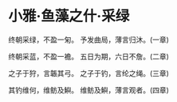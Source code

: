 # 小雅·鱼藻之什·采绿

终朝采绿，不盈一匊。
予发曲局，薄言归沐。(一章)

终朝采蓝，不盈一襜。
五日为期，六日不詹。(二章)

之子于狩，言韔其弓。
之子于钓，言纶之绳。(三章)

其钓维何，维鲂及鱮。
维鲂及鱮，薄言观者。(四章)

